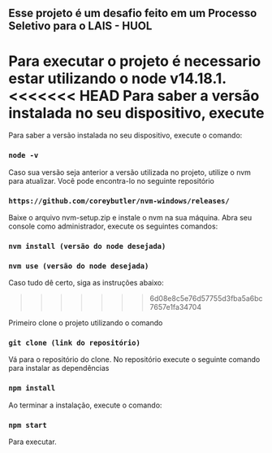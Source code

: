 ## Esse projeto é um desafio feito em um Processo Seletivo para o LAIS - HUOL

Para executar o projeto é necessario estar utilizando o node v14.18.1.
<<<<<<< HEAD
Para saber a versão instalada no seu dispositivo, execute
=======
Para saber a versão instalada no seu dispositivo, execute o comando:

### `node -v`

Caso sua versão seja anterior a versão utilizada no projeto, utilize o nvm para atualizar. Você pode encontra-lo no seguinte repositório

### `https://github.com/coreybutler/nvm-windows/releases/`

Baixe o arquivo nvm-setup.zip e instale o nvm na sua máquina.
Abra seu console como administrador, execute os seguintes comandos:

### `nvm install (versão do node desejada)`

### `nvm use (versão do node desejada)`

Caso tudo dê certo, siga as instruções abaixo:

> > > > > > > 6d08e8c5e76d57755d3fba5a6bc7657e1fa34704

Primeiro clone o projeto utilizando o comando

### `git clone (link do repositório)`

Vá para o repositório do clone. No repositório execute o seguinte comando para instalar as dependências

### `npm install`

Ao terminar a instalação, execute o comando:

### `npm start`

Para executar.
